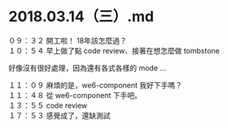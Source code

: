 # 2018.03.14（三）.md

０９：３２ 開工啦！ 18年該怎麼過？  
１０：５４ 早上做了點 code review、接著在想怎麼做 tombstone  

好像沒有很好處理，因為還有各式各樣的 mode ...  

１１：０９ 麻煩的是，we6-component 我好下手嗎？  
１１：４８ 從 we6-component 下手吧。  
１３：５５ code review  
１７：５３ 感覺成了，還缺測試  
